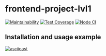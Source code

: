 # frontend-project-lvl1

[![Maintainability](https://api.codeclimate.com/v1/badges/a99a88d28ad37a79dbf6/maintainability)](https://codeclimate.com/github/codeclimate/codeclimate/maintainability)
[![Test Coverage](https://api.codeclimate.com/v1/badges/a99a88d28ad37a79dbf6/test_coverage)](https://codeclimate.com/github/codeclimate/codeclimate/test_coverage)
[![Node CI](https://github.com/mclyalin/frontend-project-lvl1/workflows/Node%20CI/badge.svg)](https://github.com/mclyalin/frontend-project-lvl1/actions)

## Installation and usage example

[![asciicast](https://asciinema.org/a/9HwvU63DWphd19LEPAE4w6ldO.svg)](https://asciinema.org/a/9HwvU63DWphd19LEPAE4w6ldO)


